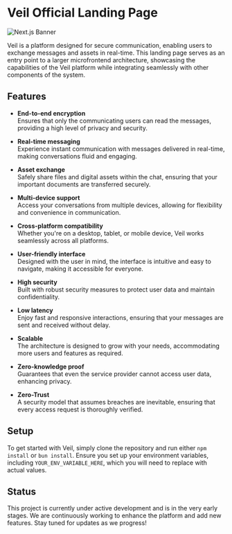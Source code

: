 # Veil Official Landing Page

![Next.js Banner](https://nextjs.org/static/favicon/favicon.ico) 

Veil is a platform designed for secure communication, enabling users to exchange messages and assets in real-time. This landing page serves as an entry point to a larger microfrontend architecture, showcasing the capabilities of the Veil platform while integrating seamlessly with other components of the system.

## Features

- **End-to-end encryption**  
  Ensures that only the communicating users can read the messages, providing a high level of privacy and security.

- **Real-time messaging**  
  Experience instant communication with messages delivered in real-time, making conversations fluid and engaging.

- **Asset exchange**  
  Safely share files and digital assets within the chat, ensuring that your important documents are transferred securely.

- **Multi-device support**  
  Access your conversations from multiple devices, allowing for flexibility and convenience in communication.

- **Cross-platform compatibility**  
  Whether you're on a desktop, tablet, or mobile device, Veil works seamlessly across all platforms.

- **User-friendly interface**  
  Designed with the user in mind, the interface is intuitive and easy to navigate, making it accessible for everyone.

- **High security**  
  Built with robust security measures to protect user data and maintain confidentiality.

- **Low latency**  
  Enjoy fast and responsive interactions, ensuring that your messages are sent and received without delay.

- **Scalable**  
  The architecture is designed to grow with your needs, accommodating more users and features as required.

- **Zero-knowledge proof**  
  Guarantees that even the service provider cannot access user data, enhancing privacy.

- **Zero-Trust**  
  A security model that assumes breaches are inevitable, ensuring that every access request is thoroughly verified.

## Setup

To get started with Veil, simply clone the repository and run either `npm install` or `bun install`. Ensure you set up your environment variables, including `YOUR_ENV_VARIABLE_HERE`, which you will need to replace with actual values.

## Status

This project is currently under active development and is in the very early stages. We are continuously working to enhance the platform and add new features. Stay tuned for updates as we progress!
